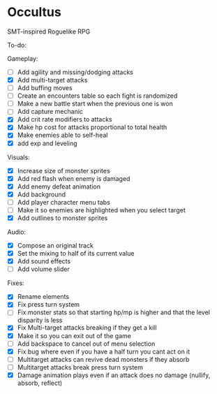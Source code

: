 # Occultus
SMT-inspired Roguelike RPG

To-do:

Gameplay:
- [ ] Add agility and missing/dodging attacks
- [x] Add multi-target attacks
- [ ] Add buffing moves
- [ ] Create an encounters table so each fight is randomized
- [ ] Make a new battle start when the previous one is won
- [ ] Add capture mechanic
- [x] Add crit rate modifiers to attacks
- [x] Make hp cost for attacks proportional to total health
- [x] Make enemies able to self-heal
- [x] add exp and leveling

Visuals:
- [x] Increase size of monster sprites
- [x] Add red flash when enemy is damaged
- [x] Add enemy defeat animation
- [x] Add background
- [ ] Add player character menu tabs
- [ ] Make it so enemies are highlighted when you select target
- [x] Add outlines to monster sprites

Audio:
- [x] Compose an original track
- [x] Set the mixing to half of its current value
- [x] Add sound effects
- [ ] Add volume slider

Fixes:
- [x] Rename elements
- [x] Fix press turn system
- [ ] Fix monster stats so that starting hp/mp is higher and that the level disparity is less
- [x] Fix Multi-target attacks breaking if they get a kill
- [x] Make it so you can exit out of the game
- [ ] Add backspace to cancel out of menu selection
- [x] Fix bug where even if you have a half turn you cant act on it
- [ ] Multitarget attacks can revive dead monsters if they absorb
- [ ] Multitarget attacks break press turn system
- [x] Damage animation plays even if an attack does no damage (nullify, absorb, reflect)